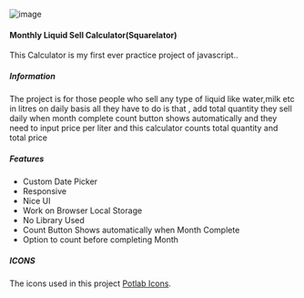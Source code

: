 ![image](https://i.ibb.co/9cP0xd0/20221031-211131.png)
#### Monthly Liquid Sell Calculator(Squarelator)
This Calculator is my first ever practice project of javascript..
##### Information
The project is for those people who sell any type of liquid like water,milk etc in litres on daily basis all they have to do is that , add total quantity they sell daily when month complete count button shows automatically and they need to input price per liter and this calculator counts total quantity and total price
##### Features
- Custom Date Picker
- Responsive
- Nice UI
- Work on Browser Local Storage
- No Library Used
- Count Button Shows automatically when Month Complete
- Option to count before completing Month

##### ICONS
The icons used in this project [Potlab Icons](https://www.potlabicons.com/).
